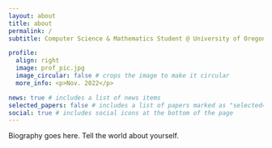 ```yaml
---
layout: about
title: about
permalink: /
subtitle: Computer Science & Mathematics Student @ University of Oregon

profile:
  align: right
  image: prof_pic.jpg
  image_circular: false # crops the image to make it circular
  more_info: <p>Nov. 2022</p>

news: true # includes a list of news items
selected_papers: false # includes a list of papers marked as "selected={true}"
social: true # includes social icons at the bottom of the page
---
```


Biography goes here. Tell the world about yourself.